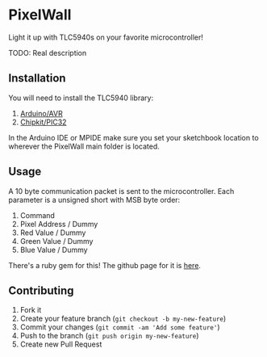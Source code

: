 # PixelWall
Light it up with TLC5940s on your favorite microcontroller!

TODO: Real description

## Installation

You will need to install the TLC5940 library:

1. [Arduino/AVR](https://github.com/ColinHarrington/TLC5940-Arduino)
2. [Chipkit/PIC32](https://github.com/ColinHarrington/tlc5940chipkit/)

In the Arduino IDE or MPIDE make sure you set your sketchbook location to wherever the PixelWall main folder is located.

## Usage

A 10 byte communication packet is sent to the microcontroller. Each parameter is a unsigned short with MSB byte order:

1. Command 
2. Pixel Address / Dummy 
3. Red Value / Dummy
4. Green Value / Dummy
5. Blue Value / Dummy

There's a ruby gem for this! The github page for it is [here](https://github.com/supapuerco/lorraine).

## Contributing

1. Fork it
2. Create your feature branch (`git checkout -b my-new-feature`)
3. Commit your changes (`git commit -am 'Add some feature'`)
4. Push to the branch (`git push origin my-new-feature`)
5. Create new Pull Request